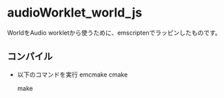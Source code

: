 # audioWorklet_world_js
WorldをAudio workletから使うために、emscriptenでラッピンしたものです。

## コンパイル 
 - 以下のコマンドを実行
    emcmake cmake
    
    make
